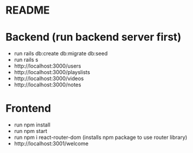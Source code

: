 # README

# Backend (run backend server first)
- run rails db:create db:migrate db:seed
- run rails s
- http://localhost:3000/users
- http://localhost:3000/playslists
- http://localhost:3000/videos
- http://localhost:3000/notes


# Frontend
- run npm install
- run npm start
- run npm i react-router-dom (installs npm package to use router library)
- http://localhost:3001/welcome